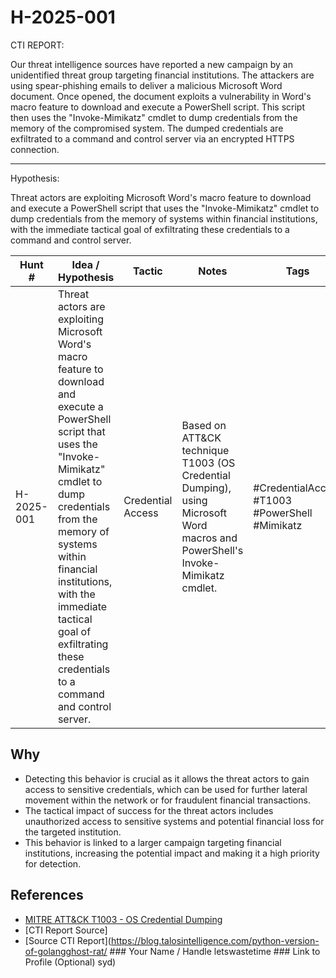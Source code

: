 # H-2025-001

CTI REPORT:

Our threat intelligence sources have reported a new campaign by an unidentified threat group targeting financial institutions. The attackers are using spear-phishing emails to deliver a malicious Microsoft Word document. Once opened, the document exploits a vulnerability in Word's macro feature to download and execute a PowerShell script. This script then uses the "Invoke-Mimikatz" cmdlet to dump credentials from the memory of the compromised system. The dumped credentials are exfiltrated to a command and control server via an encrypted HTTPS connection.

---

Hypothesis:

Threat actors are exploiting Microsoft Word's macro feature to download and execute a PowerShell script that uses the "Invoke-Mimikatz" cmdlet to dump credentials from the memory of systems within financial institutions, with the immediate tactical goal of exfiltrating these credentials to a command and control server.

| Hunt #       | Idea / Hypothesis                                                      | Tactic         | Notes                                      | Tags                           | Submitter                                   |
|--------------|-------------------------------------------------------------------------|----------------|--------------------------------------------|--------------------------------|---------------------------------------------|
| H-2025-001    | Threat actors are exploiting Microsoft Word's macro feature to download and execute a PowerShell script that uses the "Invoke-Mimikatz" cmdlet to dump credentials from the memory of systems within financial institutions, with the immediate tactical goal of exfiltrating these credentials to a command and control server. | Credential Access | Based on ATT&CK technique T1003 (OS Credential Dumping), using Microsoft Word macros and PowerShell's Invoke-Mimikatz cmdlet. | #CredentialAccess #T1003 #PowerShell #Mimikatz | [hearth-auto-intel](https://github.com/THORCollective/HEARTH) |

## Why
- Detecting this behavior is crucial as it allows the threat actors to gain access to sensitive credentials, which can be used for further lateral movement within the network or for fraudulent financial transactions.
- The tactical impact of success for the threat actors includes unauthorized access to sensitive systems and potential financial loss for the targeted institution.
- This behavior is linked to a larger campaign targeting financial institutions, increasing the potential impact and making it a high priority for detection.

## References
- [MITRE ATT&CK T1003 - OS Credential Dumping](https://attack.mitre.org/techniques/T1003/)
- [CTI Report Source]
- [Source CTI Report](https://blog.talosintelligence.com/python-version-of-golangghost-rat/ ### Your Name / Handle letswastetime ### Link to Profile (Optional) syd)